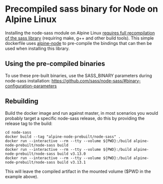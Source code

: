 # Precompiled sass binary for Node on Alpine Linux

Installing the node-sass module on Alpine Linux
[requires full recompilation of the sass library](https://github.com/sass/node-sass/search?q=alpine&type=Issues)
(requiring make, g++ and other build tools). This simple dockerfile uses
[alpine-node](https://github.com/mhart/alpine-node) to pre-compile the bindings that can then be used when installing
this library.

## Using the pre-compiled binaries

To use these pre-built binaries, use the SASS_BINARY parameters during node-sass installation:
https://github.com/sass/node-sass/#binary-configuration-parameters

## Rebuilding

Build the docker image and run against master, in most scenarios you would probably target a specific node-sass release,
do this by providing the release tag to the build:

```
cd node-sass
docker build --tag "alpine-node-prebuilt/node-sass" .
docker run --interactive --rm --tty --volume ${PWD}:/build alpine-node-prebuilt/node-sass build
docker run --interactive --rm --tty --volume ${PWD}:/build alpine-node-prebuilt/node-sass build v3.13.0
docker run --interactive --rm --tty --volume ${PWD}:/build alpine-node-prebuilt/node-sass build v3.13.1
```

This will leave the compiled artifact in the mounted volume ($PWD in the example above).
